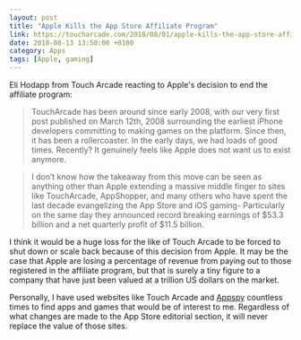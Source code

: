 ```yaml
---
layout: post 
title: "Apple Kills the App Store Affiliate Program" 
link: https://toucharcade.com/2018/08/01/apple-kills-the-app-store-affiliate-program-and-i-have-no-idea-what-we-are-going-to-do/
date: 2018-08-13 13:50:00 +0100
category: Apps
tags: [Apple, gaming]
---
```


Eli Hodapp from Touch Arcade reacting to Apple's decision to end the affiliate program:

> TouchArcade has been around since early 2008, with our very first post published on March 12th, 2008 surrounding the earliest iPhone developers committing to making games on the platform. Since then, it has been a rollercoaster. In the early days, we had loads of good times. Recently? It genuinely feels like Apple does not want us to exist anymore.

> I don’t know how the takeaway from this move can be seen as anything other than Apple extending a massive middle finger to sites like TouchArcade, AppShopper, and many others who have spent the last decade evangelizing the App Store and iOS gaming- Particularly on the same day they announced record breaking earnings of $53.3 billion and a net quarterly profit of $11.5 billion.

I think it would be a huge loss for the like of Touch Arcade to be forced to shut down or scale back because of this decision from Apple. It may be the case that Apple are losing a percentage of revenue from paying out to those registered in the affiliate program, but that is surely a tiny figure to a company that have just been valued at a trillion US dollars on the market.

Personally, I have used websites like Touch Arcade and [Appspy][appspy] countless times to find apps and games that would be of interest to me. Regardless of what changes are made to the App Store editorial section, it will never replace the value of those sites. 

[appspy]:http://www.appspy.com/
